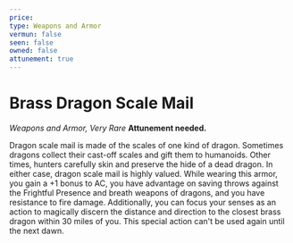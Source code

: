 ```yaml
---
price: 
type: Weapons and Armor
vermun: false
seen: false
owned: false
attunement: true
---
```

# Brass Dragon Scale Mail

*Weapons and Armor, Very Rare* **Attunement needed.**

Dragon scale mail is made of the scales of one kind of dragon. Sometimes dragons collect their cast-off scales and gift them to humanoids. Other times, hunters carefully skin and preserve the hide of a dead dragon. In either case, dragon scale mail is highly valued. While wearing this armor, you gain a +1 bonus to AC, you have advantage on saving throws against the Frightful Presence and breath weapons of dragons, and you have resistance to fire damage. Additionally, you can focus your senses as an action to magically discern the distance and direction to the closest brass dragon within 30 miles of you. This special action can't be used again until the next dawn.